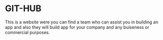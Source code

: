 # GIT-HUB
This is a website were you can find a team who can assist you in building an app and also they will build app for your company and any buiseness or commercial purposes.
